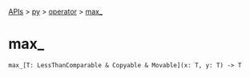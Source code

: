 [APIs](../../index.md) > [py](../index.md) > [operator](./index.md) > [max_]()

# max_

```
max_[T: LessThanComparable & Copyable & Movable](x: T, y: T) -> T
```
